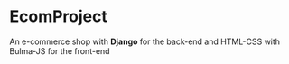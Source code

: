 # EcomProject
An e-commerce shop with **Django** for the back-end and HTML-CSS with Bulma-JS for the front-end
